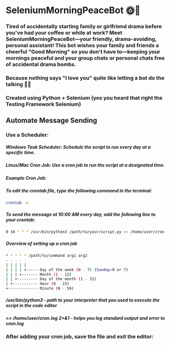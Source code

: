 # SeleniumMorningPeaceBot 🌞🤖

### Tired of accidentally starting family or girlfriend drama before you've had your coffee or while at work? Meet SeleniumMorningPeaceBot—your friendly, drama-avoiding, personal assistant! This bot wishes your family and friends a cheerful "Good Morning" so you don't have to—keeping your mornings peaceful and your group chats or personal chats free of accidental drama bombs.

### Because nothing says "I love you" quite like letting a bot do the talking 🌅😂

### Created using Python + Selenium (yes you heard that right the Testing Framework Selenium)

## Automate Message Sending

### Use a Scheduler:
##### Windows Task Scheduler: Schedule the script to run every day at a specific time.
##### Linux/Mac Cron Job: Use a cron job to run the script at a designated time.
##### Example Cron Job:
##### To edit the crontab file, type the following command in the terminal:
```bash
crontab -e
```
##### To send the message at 10:00 AM every day, add the following line to your crontab:
```bash
0 10 * * * /usr/bin/python3 /path/to/your/script.py >> /home/user/cron.log 2>&1
```
##### Overview of setting up a cron job 
```bash
* * * * * /path/to/command arg1 arg2
- - - - -
| | | | |
| | | | +----- Day of the week (0 - 7) (Sunday=0 or 7)
| | | +------- Month (1 - 12)
| | +--------- Day of the month (1 - 31)
| +----------- Hour (0 - 23)
+------------- Minute (0 - 59)
```
##### /usr/bin/python3 - path to your interpreter that you used to execute the script in the code editor 
##### >> /home/user/cron.log 2>&1 - helps you log standard output and error to cron.log 
### After adding your cron job, save the file and exit the editor:

